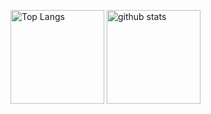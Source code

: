 <p align="left"> 
  <img alt="Top Langs" height="150px" src="https://github-readme-stats.vercel.app/api/top-langs/?username=nyohoo&layout=compact&show_icons=true&theme=onedark" />
  <img alt="github stats" height="150px" src="https://github-readme-stats.vercel.app/api?username=nyohoo&theme=onedark&show_icons=ture" />
</p>

